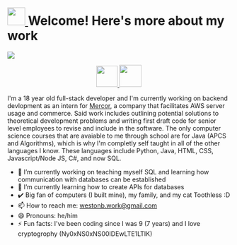 
<!--
**westonbattles/westonbattles** is a ✨ _special_ ✨ repository because its `README.md` (this file) appears on your GitHub profile.
-->
<h1><a href="https://takeb1nzyto.space/" target="_blank"> <img src="https://i.imgur.com/IGvB9zy.png" height = "40"> </a> Welcome! Here's more about my work</h1>
 

<img src="https://i.imgur.com/eLm3dJV.jpg">

<p align="center">
  <a href="https://twitter.com/westonbattles" target="_blank">
    <img src="https://assets.stickpng.com/images/580b57fcd9996e24bc43c53e.png"
       width="48"
       height="48">
  </a>
 
  <a href="https://www.linkedin.com/in/weston-battles-131373219/" target="_blank">
    <img src="https://markinickerson.com/wp-content/uploads/2020/03/linkedin-icon.png"
         width="50"
         height="50">
  </a>
   
</p>


I'm a 18 year old full-stack developer and I'm currently working on backend devlopment as an intern for [Mercor](https://www.linkedin.com/company/mercor-connect), a company that facilitates AWS server usage and commerce. Said work includes outlining potential solutions to theoretical development problems and writing first draft code for senior level employees to revise and include in the software. The only computer science courses that are avaiable to me through school are for Java (APCS and Algorithms), which is why I'm completly self taught in all of the other languages I know. These languages include Python, Java, HTML, CSS, Javascript/Node JS, C#, and now SQL.

- 🏫 I’m currently working on teaching myself SQL and learning how communication with databases can be established
- 👀 I’m currently learning how to create APIs for databases
- ✔️ Big fan of computers (I built mine), my family, and my cat Toothless :D
- 📫 How to reach me: westonb.work@gmail.com
- 😄 Pronouns: he/him
- ⚡ Fun facts: I've been coding since I was 9 (7 years) and I love cryptogrophy (Ny0xNS0xNS00IDEwLTE1LTIK)

